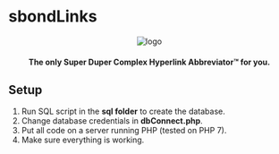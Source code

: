 # sbondLinks

<p align="center">
  <img src="https://l.sbond.co/img/icon.svg" alt="logo" />
</p>

<h4 align="center">The only Super Duper Complex Hyperlink Abbreviator™ for you.</h4>

## Setup

1. Run SQL script in the **sql folder** to create the database.
2. Change database credentials in **dbConnect.php**. 
3. Put all code on a server running PHP (tested on PHP 7).
4. Make sure everything is working.
